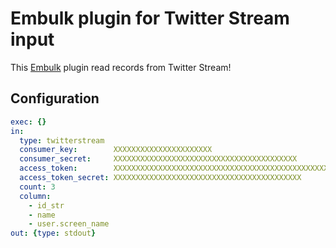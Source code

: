 # Embulk plugin for Twitter Stream input

This [Embulk](https://github.com/embulk/embulk) plugin read records from Twitter Stream!

## Configuration

```yaml
exec: {}
in:
  type: twitterstream
  consumer_key:        XXXXXXXXXXXXXXXXXXXXXX
  consumer_secret:     XXXXXXXXXXXXXXXXXXXXXXXXXXXXXXXXXXXXXXXXX
  access_token:        XXXXXXXXXXXXXXXXXXXXXXXXXXXXXXXXXXXXXXXXXXXXXXXXXX
  access_token_secret: XXXXXXXXXXXXXXXXXXXXXXXXXXXXXXXXXXXXXXXXXX
  count: 3
  column:
    - id_str
    - name
    - user.screen_name
out: {type: stdout}
```

